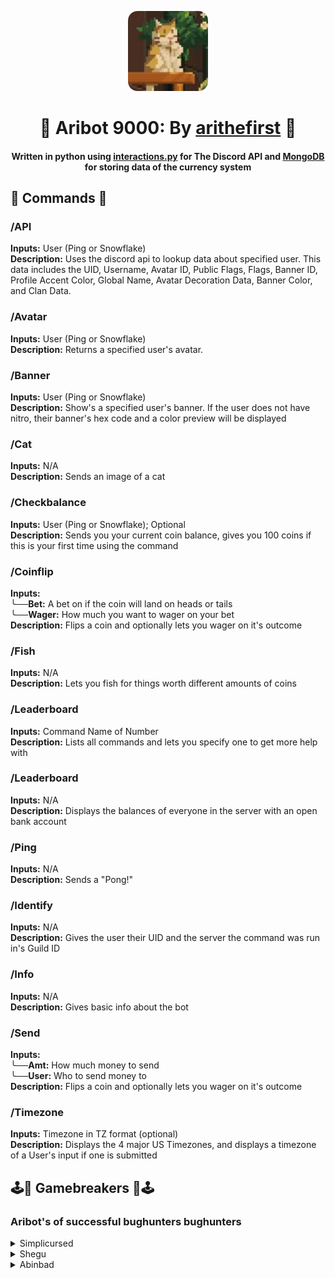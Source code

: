 <p align="center"><img src=images/botpfp.png></p>
<h1 align="center"><b>🤖 Aribot 9000: By <a href="https://arithefirst.com">arithefirst</a> 🤖</b></h1>
<h4 align="center">Written in python using <a href="https://github.com/interactions-py">interactions.py</a> for The Discord API and <a href="https://www.mongodb.com/">MongoDB</a> for storing data of the currency system</h4>

<h2>💾 Commands 💾</h2>

### /API
**Inputs:** User (Ping or Snowflake)<br>
**Description:** Uses the discord api to lookup data about specified user. This data includes the UID, Username, Avatar ID, Public Flags, Flags, Banner ID, Profile Accent Color, Global Name, Avatar Decoration Data, Banner Color, and Clan Data. 

### /Avatar
**Inputs:** User (Ping or Snowflake)<br>
**Description:** Returns a specified user's avatar.

### /Banner
**Inputs:** User (Ping or Snowflake)<br>
**Description:** Show's a specified user's banner. If the user does not have nitro, their banner's hex code and a color preview will be displayed

### /Cat
**Inputs:** N/A<br>
**Description:** Sends an image of a cat

### /Checkbalance
**Inputs:** User (Ping or Snowflake); Optional<br>
**Description:** Sends you your current coin balance, gives you 100 coins if this is your first time using the command

### /Coinflip
**Inputs:**<br>
╰──**Bet:** A bet on if the coin will land on heads or tails<br>
╰──**Wager:** How much you want to wager on your bet<br>
**Description:** Flips a coin and optionally lets you wager on it's outcome

### /Fish
**Inputs:** N/A<br>
**Description:** Lets you fish for things worth different amounts of coins

### /Leaderboard
**Inputs:** Command Name of Number<br>
**Description:** Lists all commands and lets you specify one to get more help with


### /Leaderboard
**Inputs:** N/A<br>
**Description:** Displays the balances of everyone in the server with an open bank account

### /Ping
**Inputs:** N/A<br>
**Description:** Sends a "Pong!"

### /Identify
**Inputs:** N/A<br>
**Description:** Gives the user their UID and the server the command was run in's Guild ID

### /Info
**Inputs:** N/A<br>
**Description:** Gives basic info about the bot

### /Send
**Inputs:**<br>
╰──**Amt:** How much money to send<br>
╰──**User:** Who to send money to<br>
**Description:** Flips a coin and optionally lets you wager on it's outcome

### /Timezone
**Inputs:** Timezone in TZ format (optional) <br>
**Description:** Displays the 4 major US Timezones, and displays a timezone of a User's input if one is submitted

<h2>🕹️🚫 Gamebreakers 🚫🕹️</h2>
<h3>Aribot's of successful bughunters bughunters</h3>
<details closed>
<summary>Simplicursed</summary>
⠀ <a href="https://discord.com/users/490112659711328257">Simplicursed</a> has been added as a gamebreaker for discovering that the /coinflip command could be exploited using negative numbers.
<img src=images/simplicursed.png>
</details>

<details closed>
<summary>Shegu</summary>
⠀ <a href="https://discord.com/users/373905037057064970">Shegu</a> has been added as a gamebreaker for discovering that the /API and /Banner commands would error out when used on most bots.
</details>

<details closed>
<summary>Abinbad</summary>
⠀ <a href="https://discord.com/users/373905037057064970">Abinbad</a> has been added as a gamebreaker for discovering that the /fish command would error out if the user didn't have a bank account setup
</details>